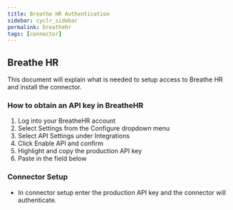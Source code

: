 ```yaml
---
title: Breathe HR Authentication
sidebar: cyclr_sidebar
permalink: breathehr
tags: [connector]
---
```


## Breathe HR ##

This document will explain what is needed to setup access to Breathe HR and install the connector.

### How to obtain an API key in BreatheHR
  1. Log into your BreatheHR account
  2. Select Settings from the Configure dropdown menu
  3. Select API Settings under Integrations
  4. Click Enable API and confirm
  5. Highlight and copy the production API key
  6. Paste in the field below

### Connector Setup ###
 * In connector setup enter the production API key and the connector will authenticate.
